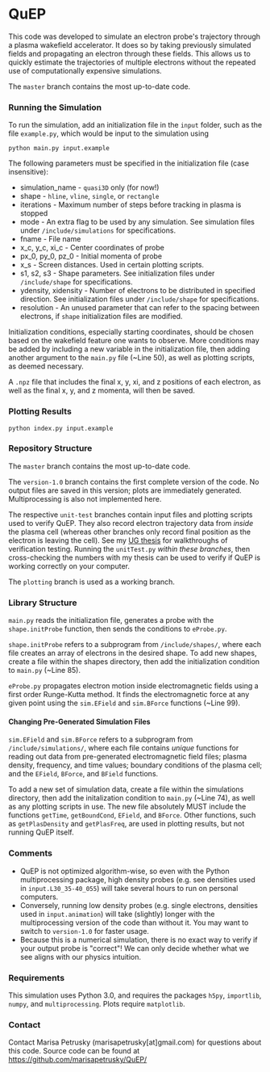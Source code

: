 # QuEP

This code was developed to simulate an electron probe's trajectory through a plasma wakefield accelerator. It does so by taking previously simulated fields and propagating an electron through these fields. This allows us to quickly estimate the trajectories of multiple electrons without the repeated use of computationally expensive simulations.

The `master` branch contains the most up-to-date code.

### Running the Simulation
To run the simulation, add an initialization file in the `input` folder, such as the file `example.py`, which would be input to the simulation using
```
python main.py input.example
```

The following parameters must be specified in the initialization file (case insensitive):

* simulation_name - `quasi3D` only (for now!)
* shape - `hline`, `vline`, `single`, or `rectangle`
* iterations - Maximum number of steps before tracking in plasma is stopped
* mode - An extra flag to be used by any simulation. See simulation files under `/include/simulations` for specifications. 
* fname - File name
* x_c, y_c, xi_c - Center coordinates of probe 
* px_0, py_0, pz_0 - Initial momenta of probe
* x_s - Screen distances. Used in certain plotting scripts.
* s1, s2, s3 - Shape parameters. See initialization files under `/include/shape` for specifications. 
* ydensity, xidensity - Number of electrons to be distributed in specified direction. See initialization files under `/include/shape` for specifications.
* resolution - An unused parameter that can refer to the spacing between electrons, if `shape` initialization files are modified.

Initialization conditions, especially starting coordinates, should be chosen based on the wakefield feature one wants to observe. More conditions may be added by including a new variable in the initialization file, then adding another argument to the `main.py` file (~Line 50), as well as plotting scripts, as deemed necessary. 

A `.npz` file that includes the final x, y, xi, and z positions of each electron, as well as the final x, y, and z momenta, will then be saved.

### Plotting Results
```
python index.py input.example
```

### Repository Structure 

The `master` branch contains the most up-to-date code. 

The `version-1.0` branch contains the first complete version of the code. No output files are saved in this version; plots are immediately generated. Multiprocessing is also not implemented here.

The respective `unit-test` branches contain input files and plotting scripts used to verify QuEP. They also record electron trajectory data from *inside* the plasma cell (whereas other branches only record final position as the electron is leaving the cell). See my [UG thesis](https://www.researchgate.net/publication/351853356_Picturing_Plasma_Studying_the_Simulated_Transverse_Probing_of_Laser_Wakefield_Accelerators) for walkthroughs of verification testing. Running the `unitTest.py` *within these branches*, then cross-checking the numbers with my thesis can be used to verify if QuEP is working correctly on your computer.

The `plotting` branch is used as a working branch.

### Library Structure 

`main.py` reads the initialization file, generates a probe with the `shape.initProbe` function, then sends the conditions to `eProbe.py`. 

`shape.initProbe` refers to a subprogram from `/include/shapes/`, where each file creates an array of electrons in the desired shape. To add new shapes, create a file within the shapes directory, then add the initialization condition to `main.py` (~Line 85). 

`eProbe.py` propagates electron motion inside electromagnetic fields using a first order Runge-Kutta method. It finds the electromagnetic force at any given point using the `sim.EField` and `sim.BForce` functions (~Line 99). 

#### Changing Pre-Generated Simulation Files

`sim.EField` and `sim.BForce` refers to a subprogram from `/include/simulations/`, where each file contains *unique* functions for reading out data from pre-generated electromagnetic field files; plasma density, frequency, and time values; boundary conditions of the plasma cell; and the `EField`, `BForce`, and `BField` functions. 

To add a new set of simulation data, create a file within the simulations directory, then add the initalization condition to `main.py` (~Line 74), as well as any plotting scripts in use. The new file absolutely MUST include the functions `getTime`, `getBoundCond`, `EField`, and `BForce`. Other functions, such as `getPlasDensity` and `getPlasFreq`, are used in plotting results, but not running QuEP itself. 

### Comments

* QuEP is not optimized algorithm-wise, so even with the Python multiprocessing package, high density probes (e.g. see densities used in `input.L30_35-40_055`) will take several hours to run on personal computers. 
* Conversely, running low density probes (e.g. single electrons, densities used in `input.animation`) will take (slightly) longer with the multiprocessing version of the code than without it. You may want to switch to `version-1.0` for faster usage.   
* Because this is a numerical simulation, there is no exact way to verify if your output probe is "correct"! We can only decide whether what we see aligns with our physics intuition. 

### Requirements
This simulation uses Python 3.0, and requires the packages `h5py`, `importlib`, `numpy`, and `multiprocessing`. Plots require `matplotlib`.

### Contact
Contact Marisa Petrusky (marisapetrusky[at]gmail.com) for questions about this code. Source code can be found at https://github.com/marisapetrusky/QuEP/
